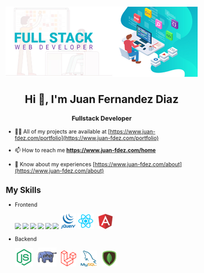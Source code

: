 
![fullstack](/images/fullstack1.jpg)

<h1 align="center">Hi 👋, I'm Juan Fernandez Diaz</h1>
<h3 align="center">Fullstack Developer</h3>

- 👨‍💻 All of my projects are available at [https://www.juan-fdez.com/portfolio](https://www.juan-fdez.com/portfolio)

- 📫 How to reach me **https://www.juan-fdez.com/home**

- 📄 Know about my experiences [https://www.juan-fdez.com/about](https://www.juan-fdez.com/about)

## My Skills

- Frontend
  <p>
    <img src="https://img.icons8.com/color/48/000000/html-5--v1.png"/>
    <img src="https://img.icons8.com/color/48/000000/css3.png"/>
    <img src="https://img.icons8.com/color/48/000000/sass.png"/>
    <img src="https://img.icons8.com/color/48/000000/bootstrap.png"/>
    <img src="https://img.icons8.com/color/48/000000/javascript--v1.png"/>
    <img src="https://img.icons8.com/color/48/000000/typescript.png"/>
    <img src="/images/jquery.png"/ width="42px">
    <img src="/images/react.png"/ width="42px"> &nbsp;
    <img src="/images/angular.png"/ width="38px">
  </p>

- Backend
   <p>
    <img src="/images/node.png"/ width="48px"> &nbsp;
    <img src="/images/php.png"/ width="50px"> &nbsp;
    <img src="/images/laravel.png"/ width="40px"> &nbsp;
    <img src="/images/mysql.png"/ width="42px"> &nbsp;
    <img src="/images/mongo.png"/ width="42px">
  </p>
  

